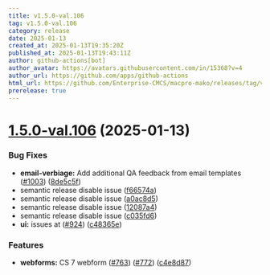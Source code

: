 ```yaml
---
title: v1.5.0-val.106
tag: v1.5.0-val.106
category: release
date: 2025-01-13
created_at: 2025-01-13T19:35:20Z
published_at: 2025-01-13T19:43:11Z
author: github-actions[bot]
author_avatar: https://avatars.githubusercontent.com/in/15368?v=4
author_url: https://github.com/apps/github-actions
html_url: https://github.com/Enterprise-CMCS/macpro-mako/releases/tag/v1.5.0-val.106
prerelease: true
---
```


# [1.5.0-val.106](https://github.com/Enterprise-CMCS/macpro-mako/compare/v1.5.0-val.105...v1.5.0-val.106) (2025-01-13)


### Bug Fixes

* **email-verbiage:** Add additional QA feedback from email templates ([#1003](https://github.com/Enterprise-CMCS/macpro-mako/issues/1003)) ([8de5c5f](https://github.com/Enterprise-CMCS/macpro-mako/commit/8de5c5f3742c9a48f05fa9a635d1721f9fa752b5))
* semantic release disable issue ([f66574a](https://github.com/Enterprise-CMCS/macpro-mako/commit/f66574af4cf25eb0192c0f9e3b24912b9393c3f8))
* semantic release disable issue ([a0ac8d5](https://github.com/Enterprise-CMCS/macpro-mako/commit/a0ac8d54380c76e4044fa242de0a86eaebc10352))
* semantic release disable issue ([12087a4](https://github.com/Enterprise-CMCS/macpro-mako/commit/12087a44cf619e89402aabb6d65ffbd2e8094ae6))
* semantic release disable issue ([c035fd6](https://github.com/Enterprise-CMCS/macpro-mako/commit/c035fd62dce355c588db7291364d4cd311a1abc7))
* **ui:** issues at  ([#924](https://github.com/Enterprise-CMCS/macpro-mako/issues/924)) ([c48365e](https://github.com/Enterprise-CMCS/macpro-mako/commit/c48365ec9c49fa323ada0dc74022ab9221efc170))


### Features

* **webforms:** CS 7 webform ([#763](https://github.com/Enterprise-CMCS/macpro-mako/issues/763)) ([#772](https://github.com/Enterprise-CMCS/macpro-mako/issues/772)) ([c4e8d87](https://github.com/Enterprise-CMCS/macpro-mako/commit/c4e8d870a3aca8995377bb4bea733a02c332af01))




